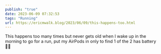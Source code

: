 ```yaml
---
publish: "true"
date: 2023-06-09 07:32:53
tags: "Running"
url: https://ericmwalk.blog/2023/06/09/this-happens-too.html
---
```


This happens too many times but never gets old when I wake up in the morning to go for a run, put my AirPods in only to find 1 of the 2 has battery 🪫😖
